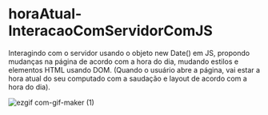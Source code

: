 # horaAtual-InteracaoComServidorComJS
Interagindo com o servidor usando o objeto new Date() em JS, propondo mudanças na página de acordo com a hora do dia, mudando estilos e elementos HTML usando DOM. (Quando o usuário abre a página, vai estar a hora atual do seu computado com a saudação e layout de acordo com a hora do dia).

![ezgif com-gif-maker (1)](https://user-images.githubusercontent.com/81884737/149046970-4ce9a613-04c5-45d0-8e84-24254c42d0b3.gif)

